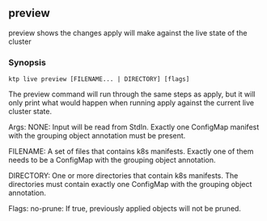 ## preview

preview shows the changes apply will make against the live state of the cluster

### Synopsis

    ktp live preview [FILENAME... | DIRECTORY] [flags]

The preview command will run through the same steps as apply, but 
it will only print what would happen when running apply against the current
live cluster state. 

Args:
  NONE:
    Input will be read from StdIn. Exactly one ConfigMap manifest
    with the grouping object annotation must be present.

  FILENAME:
    A set of files that contains k8s manifests. Exactly one of them
    needs to be a ConfigMap with the grouping object annotation.
    
  DIRECTORY:
    One or more directories that contain k8s manifests. The directories 
    must contain exactly one ConfigMap with the grouping object annotation.
    
Flags:
  no-prune:
    If true, previously applied objects will not be pruned.